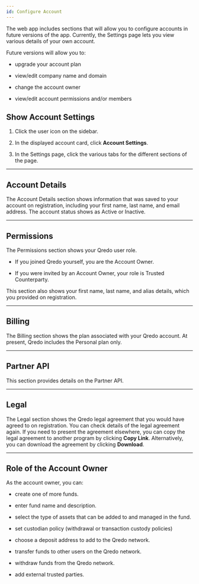 ```yaml
---
id: Configure Account
---
```


The web app includes sections that will allow you to configure accounts in future versions of the app. Currently, the Settings page lets you view various details of your own account.

Future versions will allow you to:

*   upgrade your account plan

*   view/edit company name and domain

*   change the account owner

*   view/edit account permissions and/or members


Show Account Settings
---------------------

1. Click the user icon on the sidebar.

2. In the displayed account card, click **Account Settings**.

3. In the Settings page, click the various tabs for the different sections of the page.

---

Account Details
---------------

The Account Details section shows information that was saved to your account on registration, including your first name, last name, and email address. The account status shows as Active or Inactive.

---

Permissions
-----------

The Permissions section shows your Qredo user role.

*   If you joined Qredo yourself, you are the Account Owner.

*   If you were invited by an Account Owner, your role is Trusted Counterparty.


This section also shows your first name, last name, and alias details, which you provided on registration.

---

Billing
-------

The Billing section shows the plan associated with your Qredo account. At present, Qredo includes the Personal plan only.

---

Partner API
-----------

This section provides details on the Partner API. 

---

Legal
-----

The Legal section shows the Qredo legal agreement that you would have agreed to on registration. You can check details of the legal agreement again. If you need to present the agreement elsewhere, you can copy the legal agreement to another program by clicking **Copy Link**. Alternatively, you can download the agreement by clicking **Download**.

---

Role of the Account Owner
-------------------------

As the account owner, you can:

*   create one of more funds.

*   enter fund name and description.

*   select the type of assets that can be added to and managed in the fund.

*   set custodian policy (withdrawal or transaction custody policies)

*   choose a deposit address to add to the Qredo network.

*   transfer funds to other users on the Qredo network.

*   withdraw funds from the Qredo network.

*   add external trusted parties.
